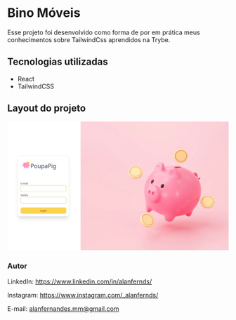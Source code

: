 # Bino Móveis

Esse projeto foi desenvolvido como forma de por em prática meus conhecimentos sobre TailwindCss aprendidos na Trybe. 


## Tecnologias utilizadas
* React
* TailwindCSS




## Layout do projeto

![layout.png](/layout.jpeg)


### Autor

LinkedIn: https://www.linkedin.com/in/alanfernds/

Instagram: https://www.instagram.com/_alanfernds/

E-mail: alanfernandes.mm@gmail.com

